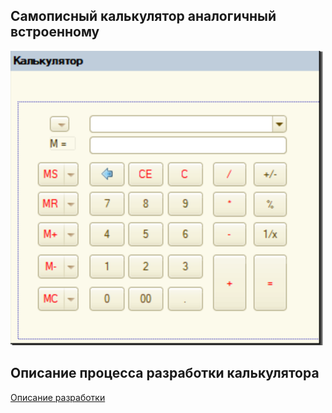 
## Самописный калькулятор аналогичный встроенному
![Calculator](Calculator.png)

## Описание процесса разработки калькулятора
[Описание разработки](Calculator.pdf)

